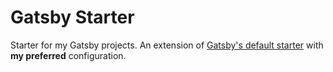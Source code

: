 # Gatsby Starter

Starter for my Gatsby projects. An extension of [Gatsby's default starter](https://github.com/gatsbyjs/gatsby-starter-default) with **my preferred** configuration.
